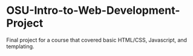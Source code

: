 # OSU-Intro-to-Web-Development-Project
Final project for a course that covered basic HTML/CSS, Javascript, and templating.
